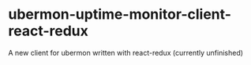 # ubermon-uptime-monitor-client-react-redux
A new client for ubermon written with react-redux (currently unfinished)